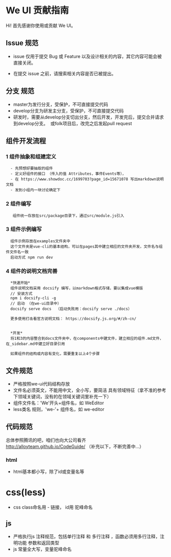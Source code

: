 # We UI 贡献指南

Hi! 首先感谢你使用或贡献 We UI。

## Issue 规范
- issue 仅用于提交 Bug 或 Feature 以及设计相关的内容，其它内容可能会被直接关闭。

- 在提交 issue 之前，请搜索相关内容是否已被提出。

## 分支 规范

- master为发行分支，受保护，不可直接提交代码
- develop分支为研发主分支，受保护，不可直接提交代码
- 研发时，需要从develop分支切出分支，然后开发，开发完后，提交合并请求到develop分支。  或folk项目后，改完之后发起pull request


## 组件开发流程

### 1 组件抽象和组建定义
```
  - 先预想好要抽取的组件
  - 定义好组件的接口 （传入的值 Attributes，事件Events等），
  - 在 https://www.showdoc.cc/1699703?page_id=15671078 写出markdown说明文档
  - 发到小组内一块讨论确定下
```

### 2 组件编写
```
   组件统一存放在src/package目录下，通过src/module.js引入
```

### 3 组件示例编写
```
  组件示例存放在examples文件夹中
  这个文件夹是vue-cli的基本结构，可以在pages其中建立相应的文件夹开发，文件名与组件文件名一致
  启动方式 npm run dev
```

### 4 组件的说明文档完善
```
  *快速开始*
  组件说明文档采用 docsify 编写，以markdown格式存储，要以集成vue模版
  // 安装方式
  npm i docsify-cli -g
  // 启动 （在we-ui目录中）
  docsify serve docs  （启动失败用：docsify serve ./docs）
  
  更多使用打击看官方说明文档： https://docsify.js.org/#/zh-cn/
 
   
  *开发*
  将1和3的内容整合到docs文件夹中，在components中建文件，建立相应的组件.md文件，在_sidebar.md中建立好目录引用
 
  如果组件的结构或内容有变化，需要重复以上4个步骤
```

## 文件规范

- 严格按照we-ui代码结构存放
- 文件名必须英文，不能用中文，全小写，要简洁 具有领域特征（拿不准的参考下领域关键词，没有的在领域关键词里补充一下）
- 组件文件名：'We'开头+组件名，如 WeEditor
- less类名 规则，'we-'+ 组件名，如 we-editor

## 代码规范

总体参照腾讯的吧，咱们也向大公司看齐 http://alloyteam.github.io/CodeGuide/
（补充以下，不断完善中...）

### html

- html基本都小写，除了id或变量名等

# css(less)

- css class命名用 - 链接， id用 驼峰命名


## js

- 严格执行js 注释规范，包括单行注释 和 多行注释 ，函数必须用多行注释，注明功能 参数和返回类型
- js 常量全大写，变量驼峰命名





